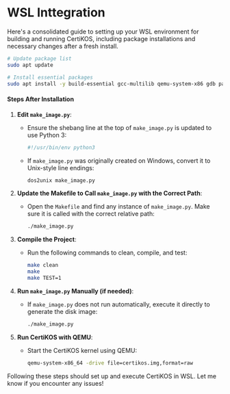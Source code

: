 # WSL Inttegration

Here's a consolidated guide to setting up your WSL environment for building and running CertiKOS, including package installations and necessary changes after a fresh install.

```bash
# Update package list
sudo apt update

# Install essential packages
sudo apt install -y build-essential gcc-multilib qemu-system-x86 gdb parted python3 python3-pip
```

#### Steps After Installation

1. **Edit `make_image.py`**:
   *   Ensure the shebang line at the top of `make_image.py` is updated to use Python 3:

       ```python
       #!/usr/bin/env python3
       ```
   *   If `make_image.py` was originally created on Windows, convert it to Unix-style line endings:

       ```bash
       dos2unix make_image.py
       ```
2. **Update the Makefile to Call `make_image.py` with the Correct Path**:
   *   Open the `Makefile` and find any instance of `make_image.py`. Make sure it is called with the correct relative path:

       ```makefile
       ./make_image.py
       ```
3. **Compile the Project**:
   *   Run the following commands to clean, compile, and test:

       ```bash
       make clean
       make
       make TEST=1
       ```
4. **Run `make_image.py` Manually (if needed)**:
   *   If `make_image.py` does not run automatically, execute it directly to generate the disk image:

       ```bash
       ./make_image.py
       ```
5. **Run CertiKOS with QEMU**:
   *   Start the CertiKOS kernel using QEMU:

       ```bash
       qemu-system-x86_64 -drive file=certikos.img,format=raw
       ```

Following these steps should set up and execute CertiKOS in WSL. Let me know if you encounter any issues!
